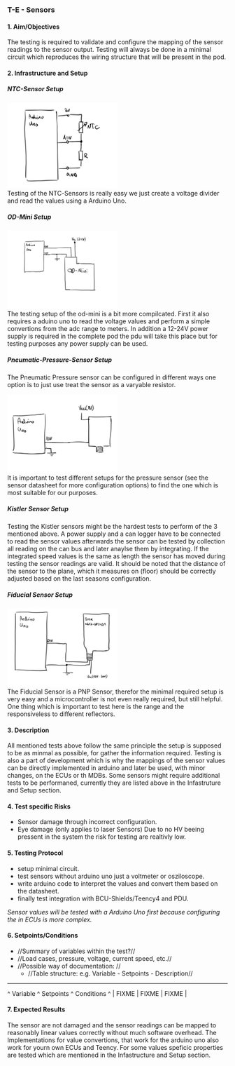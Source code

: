 ### T-E - Sensors 

<!-- Section 1. - 7. should be filled out **before** the test is performed! -->

#### 1. Aim/Objectives
The testing is required to validate and configure the mapping of the 
sensor readings to the sensor output.
Testing will always be done in a minimal circuit which reproduces the wiring 
structure that will be present in the pod.
#### 2. Infrastructure and Setup

##### NTC-Sensor Setup
<html>
<img src="./ntc-setup.jpg" alt= “missing image” width="50%"/>
<br/>
<html/>
Testing of the NTC-Sensors is really easy we just create a voltage divider
and read the values using a Arduino Uno.

##### OD-Mini Setup
<html>
<img src="./od-mini-setup.jpg" alt= “missing image” width="50%"/>
<br/>
<html/>
The testing setup of the od-mini is a bit more compilcated. First it also 
requires a aduino uno to read the voltage 
values and perform a simple convertions 
from the adc range to meters. In addition 
a 12-24V power supply is required in the complete pod the pdu will take 
this place but for testing purposes any power supply can be used.

##### Pneumatic-Pressure-Sensor Setup
The Pneumatic Pressure sensor can be configured in different ways one option is
to just use treat the sensor as a varyable resistor.
<html>
<img src="./pressure-setup.jpg" alt= “missing image” width="50%"/>
<br/>
<html/>
It is important to test different setups for the pressure sensor
(see the sensor datasheet for more configuration options) 
to find the one which is most suitable for our purposes.

##### Kistler Sensor Setup 
Testing the Kistler sensors might be the hardest tests to perform of the 
3 mentioned above.
A power supply and a can logger have to be connected to read the sensor values
afterwards the sensor can be tested by collection all reading on the can
bus and later anaylse them by integrating. If the integrated speed values 
is the same as length the sensor has moved during testing the sensor readings 
are valid. It should be noted that the distance of the sensor to the 
plane, which it measures on (floor) should be correctly adjusted 
based on the last seasons configuration.

##### Fiducial Sensor Setup
<html>
<img src="./fiducial-setup.jpg" alt= “missing image” width="50%"/>
<br/>
<html/>
The Fiducial Sensor is a PNP Sensor, therefor the minimal 
required setup is very easy and a microcontroller is not 
even really required, but still helpful.
One thing which is important to test here is the range 
and the responsiveless to different reflectors.

#### 3. Description
All mentioned tests above follow the same principle 
the setup is supposed to be as minmal as possible, for 
gather the information required.
Testing is also a part of development which is why the mappings of the 
sensor values can be directly implemented in arduino and later be
used, with minor changes, on the ECUs or th MDBs. 
Some sensors might require additional tests to be performaned,
currently they are listed above in the Infastruture and Setup section.

#### 4. Test specific Risks
- Sensor damage through incorrect configuration.
- Eye damage (only applies to laser Sensors)
Due to no HV beeing pressent in the system the risk for 
testing are realtivly low.

#### 5. Testing Protocol 
- setup minimal circuit.
- test sensors without arduino uno just a voltmeter or osziloscope.
- write arduino code to interpret the values and convert them based 
  on the datasheet.
- finally test integration with BCU-Shields/Teency4 and PDU.

*Sensor values will be tested with a Arduino Uno first because configuring the 
in ECUs is more complex.*


#### 6. Setpoints/Conditions
  * //Summary of variables within the test?//
  * //Load cases, pressure, voltage, current speed, etc.//
  * //Possible way of documentation: //
    * //Table structure: e.g. Variable - Setpoints - Description//


----
^ Variable  ^ Setpoints  ^ Conditions  ^
| FIXME     | FIXME      | FIXME       |


#### 7. Expected Results
The sensor are not damaged and the sensor readings
can be mapped to reasonably linear values correctly 
without much software overhead. 
The Implementations for value convertions, that work for 
the arduino uno also work for yourn own ECUs and 
Teency.
For some values speficic properties are tested which are mentioned in the 
Infastructure and Setup section.

<!--

#### 8. Measurement Data and Results
  * //Data and Processed results//
  * //Possible way of documentation://
    * //For analog data: Create dedicated section or table here to be filled out during tests//
    * //For digital data: Store it in FMS//
  * //Standardized plots: Template FIXME//
  * //Stored in FMS: Link FIXME//


#### 9. Interpretation
  * //Comparison between expected results and measurement data//
  * //What do the test results mean for the subsystem and the overall system?//


#### 10. Conclusion
  * //Measures//
  * //Okay / not okay//
  * //Test passed and integration can continue...//


-->
